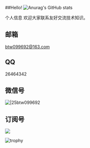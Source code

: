 
##Hello!
![Anurag's GitHub stats](https://github-readme-stats.vercel.app/api?username=Win-Chin)


个人信息
欢迎大家联系友好交流技术知识。
## 邮箱
btw099692@163.com
## QQ
26464342
## 微信号
![|25](https://cdn.jsdelivr.net/gh/BTW-Q/blog_img/image/202409091002741.svg)btw099692
## 订阅号
![](https://cdn.jsdelivr.net/gh/BTW-Q/blog_img/image/202408311106894.jpg)

![trophy](https://github-profile-trophy.vercel.app/?username=Win-Chin)
